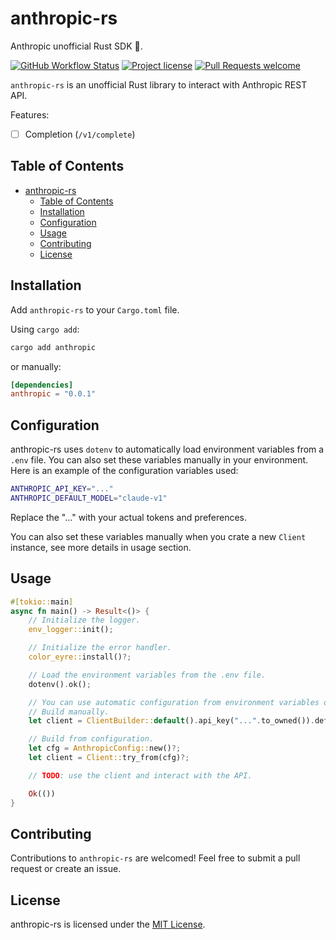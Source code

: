 # anthropic-rs

Anthropic unofficial Rust SDK  🦀.

[![GitHub Workflow Status](https://github.com/abdelhamidbakhta/anthropic-rs/actions/workflows/test.yml/badge.svg)](https://github.com/abdelhamidbakhta/anthropic-rs/actions/workflows/test.yml)
[![Project license](https://img.shields.io/github/license/abdelhamidbakhta/anthropic-rs.svg?style=flat-square)](LICENSE)
[![Pull Requests welcome](https://img.shields.io/badge/PRs-welcome-ff69b4.svg?style=flat-square)](https://github.com/abdelhamidbakhta/anthropic-rs/issues?q=is%3Aissue+is%3Aopen+label%3A%22help+wanted%22)

`anthropic-rs` is an unofficial Rust library to interact with Anthropic REST API.

Features:

- [ ] Completion (`/v1/complete`)

## Table of Contents

- [anthropic-rs](#anthropic-rs)
  - [Table of Contents](#table-of-contents)
  - [Installation](#installation)
  - [Configuration](#configuration)
  - [Usage](#usage)
  - [Contributing](#contributing)
  - [License](#license)

## Installation

Add `anthropic-rs` to your `Cargo.toml` file.

Using `cargo add`:

```bash
cargo add anthropic
```

or manually:

```toml
[dependencies]
anthropic = "0.0.1"
```

## Configuration

anthropic-rs uses `dotenv` to automatically load environment variables from a `.env` file. You can also set these variables manually in your environment. Here is an example of the configuration variables used:

```bash
ANTHROPIC_API_KEY="..."
ANTHROPIC_DEFAULT_MODEL="claude-v1"
```

Replace the "..." with your actual tokens and preferences.

You can also set these variables manually when you crate a new `Client` instance, see more details in usage section.

## Usage

```rust
#[tokio::main]
async fn main() -> Result<()> {
    // Initialize the logger.
    env_logger::init();

    // Initialize the error handler.
    color_eyre::install()?;

    // Load the environment variables from the .env file.
    dotenv().ok();

    // You can use automatic configuration from environment variables or build the client manually.
    // Build manually.
    let client = ClientBuilder::default().api_key("...".to_owned()).default_model("claude-v1".to_owned()).build()?;

    // Build from configuration.
    let cfg = AnthropicConfig::new()?;
    let client = Client::try_from(cfg)?;

    // TODO: use the client and interact with the API.

    Ok(())
}
```

## Contributing

Contributions to `anthropic-rs` are welcomed! Feel free to submit a pull request or create an issue.

## License

anthropic-rs is licensed under the [MIT License](LICENSE).
